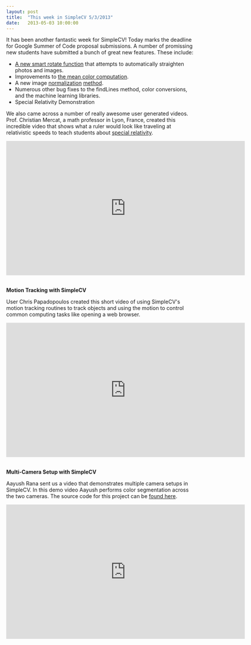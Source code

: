 ```yaml
---
layout: post
title:  "This week in SimpleCV 5/3/2013"
date:   2013-05-03 10:00:00
---
```

It has been another fantastic week for SimpleCV! Today marks the deadline for Google Summer of Code proposal submissions. A number of promissing new students have submitted a bunch of great new features. These include:

- [A new smart rotate function](https://github.com/sightmachine/SimpleCV/issues/236) that attempts to automatically straighten photos and images.
- Improvements to [the mean color computation](https://github.com/sightmachine/SimpleCV/pull/506).
- A new image [normalization](https://github.com/sightmachine/SimpleCV/pull/504) [method](https://github.com/sightmachine/SimpleCV/pull/503).
- Numerous other bug fixes to the findLines method, color conversions, and the machine learning libraries.
- Special Relativity Demonstration


We also came across a number of really awesome user generated videos. Prof. Christian Mercat, a math professor in Lyon, France, created this incredible video that shows what a ruler would look like traveling at relativistic speeds to teach students about [special relativity](http://en.wikipedia.org/wiki/Special_relativity).

<center><iframe allowfullscreen="" frameborder="0" height="360" src="https://www.youtube-nocookie.com/embed/EPolLuaGHEI?rel=0" width="640"></iframe></center>
<br />


**Motion Tracking with SimpleCV**

User Chris Papadopoulos created this short video of using SimpleCV's motion tracking routines to track objects and using the motion to control common computing tasks like opening a web browser.

<center>
<iframe width="640" height="360" src="https://www.youtube-nocookie.com/embed/bN3ljeShwCk?rel=0" frameborder="0" allowfullscreen></iframe>
</center>
<br />


**Multi-Camera Setup with SimpleCV**

Aayush Rana sent us a video that demonstrates multiple camera setups in SimpleCV. In this demo video Aayush performs color segmentation across the two cameras. The source code for this project can be [found here](https://github.com/aayushjr/outlinks-aj/blob/master/multiple.py).


<center><iframe allowfullscreen="" frameborder="0" height="360" src="https://www.youtube-nocookie.com/embed/JM5ZkcW2gsM?rel=0" width="640"></iframe></center>
